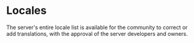 # Locales
The server's entire locale list is available for the community to correct or add translations, with the approval of the server developers and owners.
